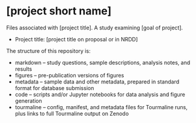 # [project short name]

Files associated with [project title]. A study examining [goal of project].

* Project title: [project title on proposal or in NRDD]

The structure of this repository is:

* markdown – study questions, sample descriptions, analysis notes, and results
* figures – pre-publication versions of figures
* metadata – sample data and other metadata, prepared in standard format for database submission
* code – scripts and/or Jupyter notebooks for data analysis and figure generation
* tourmaline – config, manifest, and metadata files for Tourmaline runs, plus links to full Tourmaline output on Zenodo
